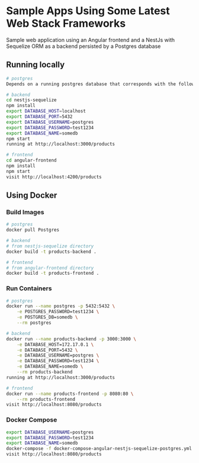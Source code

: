 
# Sample Apps Using Some Latest Web Stack Frameworks

Sample web application using an Angular frontend and a NestJs with Sequelize ORM as a backend persisted by a Postgres database

## Running locally
```bash
# postgres
Depends on a running postgres database that corresponds with the following database variables

# backend
cd nestjs-sequelize
npm install
export DATABASE_HOST=localhost
export DATABASE_PORT=5432
export DATABASE_USERNAME=postgres
export DATABASE_PASSWORD=test1234
export DATABASE_NAME=somedb
npm start
running at http://localhost:3000/products

# frontend
cd angular-frontend
npm install
npm start
visit http://localhost:4200/products
```

## Using Docker

### Build Images
```bash
# postgres
docker pull Postgres

# backend
# from nestjs-sequelize directory
docker build -t products-backend .

# frontend
# from angular-frontend directory
docker build -t products-frontend .
```

### Run Containers
```bash
# postgres
docker run --name postgres -p 5432:5432 \
    -e POSTGRES_PASSWORD=test1234 \
    -e POSTGRES_DB=somedb \
    --rm postgres

# backend
docker run --name products-backend -p 3000:3000 \
    -e DATABASE_HOST=172.17.0.1 \
    -e DATABASE_PORT=5432 \
    -e DATABASE_USERNAME=postgres \
    -e DATABASE_PASSWORD=test1234 \
    -e DATABASE_NAME=somedb \
    --rm products-backend
running at http://localhost:3000/products

# frontend
docker run --name products-frontend -p 8080:80 \
    --rm products-frontend
visit http://localhost:8080/products
```

### Docker Compose
```bash
export DATABASE_USERNAME=postgres
export DATABASE_PASSWORD=test1234
export DATABASE_NAME=somedb
docker-compose -f docker-compose-angular-nestjs-sequelize-postgres.yml up
visit http://localhost:8080/products
```